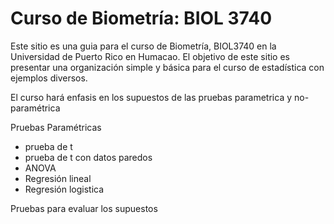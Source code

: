 # Curso de Biometría: BIOL 3740
Este sitio es una guia para el curso de Biometría, BIOL3740 en la Universidad de Puerto Rico en Humacao.  El objetivo de este sitio es presentar una organización simple y básica para el curso de estadística con ejemplos diversos. 

El curso hará enfasis en los supuestos de las pruebas parametrica y no-paramétrica

Pruebas Paramétricas

  * prueba de t
  * prueba de t con datos paredos
  * ANOVA
  * Regresión lineal
  * Regresión logistica
    
Pruebas para evaluar los supuestos






